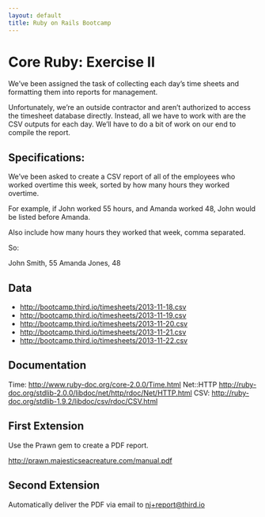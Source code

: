 ```yaml
---
layout: default
title: Ruby on Rails Bootcamp
---
```


# Core Ruby: Exercise II

We’ve been assigned the task of collecting each day’s time sheets and formatting them into reports for management.

Unfortunately, we’re an outside contractor and aren’t authorized to access the timesheet database directly.  Instead, all we have to work with are the CSV outputs for each day.  We’ll have to do a bit of work on our end to compile the report.

## Specifications:

We’ve been asked to create a CSV report of all of the employees who worked overtime this week, sorted by how many hours they worked overtime.

For example, if John worked 55 hours, and Amanda worked 48, John would be listed before Amanda.

Also include how many hours they worked that week, comma separated.

So: 

John Smith, 55
Amanda Jones, 48

## Data

* http://bootcamp.third.io/timesheets/2013-11-18.csv
* http://bootcamp.third.io/timesheets/2013-11-19.csv
* http://bootcamp.third.io/timesheets/2013-11-20.csv
* http://bootcamp.third.io/timesheets/2013-11-21.csv
* http://bootcamp.third.io/timesheets/2013-11-22.csv


## Documentation

Time: http://www.ruby-doc.org/core-2.0.0/Time.html
Net::HTTP http://ruby-doc.org/stdlib-2.0.0/libdoc/net/http/rdoc/Net/HTTP.html
CSV: http://ruby-doc.org/stdlib-1.9.2/libdoc/csv/rdoc/CSV.html



## First Extension

Use the Prawn gem to create a PDF report.

http://prawn.majesticseacreature.com/manual.pdf


## Second Extension

Automatically deliver the PDF via email to nj+report@third.io


